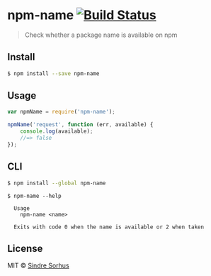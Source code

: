 # npm-name [![Build Status](https://travis-ci.org/sindresorhus/npm-name.svg?branch=master)](https://travis-ci.org/sindresorhus/npm-name)

> Check whether a package name is available on npm


## Install

```sh
$ npm install --save npm-name
```


## Usage

```js
var npmName = require('npm-name');

npmName('request', function (err, available) {
	console.log(available);
	//=> false
});
```


## CLI

```sh
$ npm install --global npm-name
```

```
$ npm-name --help

  Usage
    npm-name <name>

  Exits with code 0 when the name is available or 2 when taken
```


## License

MIT © [Sindre Sorhus](http://sindresorhus.com)
